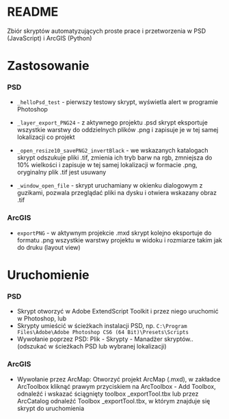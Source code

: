# README #

Zbiór skryptów automatyzujących proste prace i przetworzenia w PSD (JavaScript) i ArcGIS (Python)

# Zastosowanie #

### PSD ###

* `_helloPsd_test` - pierwszy testowy skrypt, wyświetla alert w programie Photoshop

* `_layer_export_PNG24` - z aktywnego projektu .psd skrypt eksportuje wszystkie warstwy do oddzielnych plików .png i zapisuje je w tej samej lokalizacji co projekt

* `_open_resize10_savePNG2_invertBlack` - we wskazanych katalogach skrypt odszukuje pliki .tif, zmienia ich tryb barw na rgb, zmniejsza do 10% wielkości i zapisuje w tej samej lokalizacji w formacie .png, oryginalny plik .tif jest usuwany

* `_window_open_file` - skrypt uruchamiany w okienku dialogowym z guzikami, pozwala przeglądać pliki na dysku i otwiera wskazany obraz .tif

### ArcGIS ###

* `exportPNG` - w aktywnym projekcie .mxd skrypt kolejno eksportuje do formatu .png wszystkie warstwy projektu w widoku i rozmiarze takim jak do druku (layout view)

# Uruchomienie #

### PSD ###

* Skrypt otworzyć w Adobe ExtendScript Toolkit i przez niego uruchomić w Photoshop, lub
* Skrypty umieścić w ścieżkach instalacji PSD, np. `C:\Program Files\Adobe\Adobe Photoshop CS6 (64 Bit)\Presets\Scripts`
* Wywołanie poprzez PSD: Plik - Skrypty - Manadżer skryptów.. (odszukać w ścieżkach PSD lub wybranej lokalizacji)

### ArcGIS ###

* Wywołanie przez ArcMap: Otworzyć projekt ArcMap (.mxd), w zakładce ArcToolbox kliknąć prawym przyciskiem na ArcToolbox - Add Toolbox, odnaleźć i wskazać ściągnięty toolbox _exportTool.tbx lub przez ArcCatalog odnaleźć Toolbox _exportTool.tbx, w którym znajduje się skrypt do uruchomienia